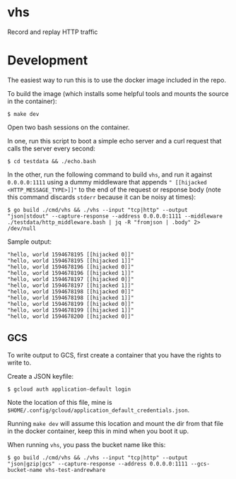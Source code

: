 # vhs

Record and replay HTTP traffic

# Development

The easiest way to run this is to use the docker image included in the repo.

To build the image (which installs some helpful tools and mounts the source in the container):

```
$ make dev
```

Open two bash sessions on the container. 

In one, run this script to boot a simple echo server and a curl request that calls the server every second:

```
$ cd testdata && ./echo.bash
```

In the other, run the following command to build `vhs`, and run it against `0.0.0.0:1111` using a dummy middleware that appends `" [[hijacked <HTTP_MESSAGE_TYPE>]]"` to the end of the request or response body (note this command discards `stderr` because it can be noisy at times):

```
$ go build ./cmd/vhs && ./vhs --input "tcp|http" --output "json|stdout" --capture-response --address 0.0.0.0:1111 --middleware ./testdata/http_middleware.bash | jq -R "fromjson | .body" 2> /dev/null
```

Sample output:

```
"hello, world 1594678195 [[hijacked 0]]"
"hello, world 1594678195 [[hijacked 1]]"
"hello, world 1594678196 [[hijacked 0]]"
"hello, world 1594678196 [[hijacked 1]]"
"hello, world 1594678197 [[hijacked 0]]"
"hello, world 1594678197 [[hijacked 1]]"
"hello, world 1594678198 [[hijacked 0]]"
"hello, world 1594678198 [[hijacked 1]]"
"hello, world 1594678199 [[hijacked 0]]"
"hello, world 1594678199 [[hijacked 1]]"
"hello, world 1594678200 [[hijacked 0]]"
```

## GCS

To write output to GCS, first create a container that you have the rights to write to.

Create a JSON keyfile:

```
$ gcloud auth application-default login
```

Note the location of this file, mine is `$HOME/.config/gcloud/application_default_credentials.json`.

Running `make dev` will assume this location and mount the dir from that file in the docker container, keep this in mind when you boot it up.

When running `vhs`, you pass the bucket name like this:

```
$ go build ./cmd/vhs && ./vhs --input "tcp|http" --output "json|gzip|gcs" --capture-response --address 0.0.0.0:1111 --gcs-bucket-name vhs-test-andrewhare
```
